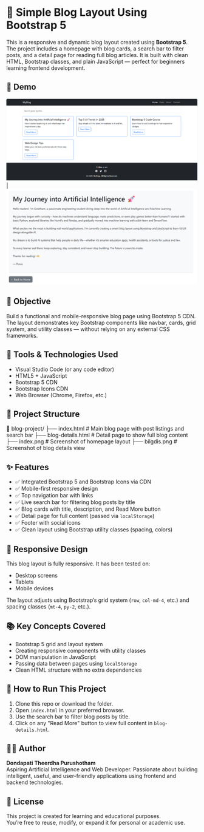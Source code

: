 # 📰 Simple Blog Layout Using Bootstrap 5

This is a responsive and dynamic blog layout created using **Bootstrap 5**. The project includes a homepage with blog cards, a search bar to filter posts, and a detail page for reading full blog articles. It is built with clean HTML, Bootstrap classes, and plain JavaScript — perfect for beginners learning frontend development.

## 📸 Demo
![blog](index.png)|![blog](blogdis.png)

## 🎯 Objective

Build a functional and mobile-responsive blog page using Bootstrap 5 CDN. The layout demonstrates key Bootstrap components like navbar, cards, grid system, and utility classes — without relying on any external CSS frameworks.

## 🔧 Tools & Technologies Used

- Visual Studio Code (or any code editor)
- HTML5 + JavaScript
- Bootstrap 5 CDN
- Bootstrap Icons CDN
- Web Browser (Chrome, Firefox, etc.)

## 📂 Project Structure

📁 blog-project/
├── index.html # Main blog page with post listings and search bar
├── blog-details.html # Detail page to show full blog content
├── index.png # Screenshot of homepage layout
├── bilgdis.png # Screenshot of blog details view

## ✨ Features

- ✅ Integrated Bootstrap 5 and Bootstrap Icons via CDN
- ✅ Mobile-first responsive design
- ✅ Top navigation bar with links
- ✅ Live search bar for filtering blog posts by title
- ✅ Blog cards with title, description, and Read More button
- ✅ Detail page for full content (passed via `localStorage`)
- ✅ Footer with social icons
- ✅ Clean layout using Bootstrap utility classes (spacing, colors)

## 📱 Responsive Design

This blog layout is fully responsive. It has been tested on:
- Desktop screens
- Tablets
- Mobile devices

The layout adjusts using Bootstrap’s grid system (`row`, `col-md-4`, etc.) and spacing classes (`mt-4`, `py-2`, etc.).

## 📚 Key Concepts Covered

- Bootstrap 5 grid and layout system
- Creating responsive components with utility classes
- DOM manipulation in JavaScript
- Passing data between pages using `localStorage`
- Clean HTML structure with no extra dependencies

## 🚀 How to Run This Project

1. Clone this repo or download the folder.
2. Open `index.html` in your preferred browser.
3. Use the search bar to filter blog posts by title.
4. Click on any "Read More" button to view full content in `blog-details.html`.

## 👨‍💻 Author

**Dondapati Theerdha Purushotham**  
Aspiring Artificial Intelligence and Web Developer. Passionate about building intelligent, useful, and user-friendly applications using frontend and backend technologies.

## 📜 License

This project is created for learning and educational purposes.  
You’re free to reuse, modify, or expand it for personal or academic use.
